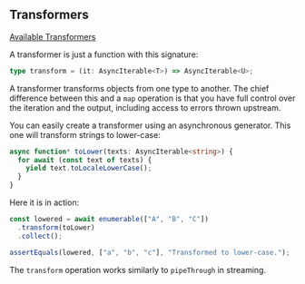 ## Transformers

[Available Transformers](https://deno.land/x/proc@{{gitv}}/src/transformers.ts)

A transformer is just a function with this signature:

```typescript
type transform = (it: AsyncIterable<T>) => AsyncIterable<U>;
```

A transformer transforms objects from one type to another. The chief difference
between this and a `map` operation is that you have full control over the iteration and
the output, including access to errors thrown upstream.

You can easily create a transformer using an asynchronous generator. This one
will transform strings to lower-case:

```typescript
async function* toLower(texts: AsyncIterable<string>) {
  for await (const text of texts) {
    yield text.toLocaleLowerCase();
  }
}
```

Here it is in action:

```typescript
const lowered = await enumerable(["A", "B", "C"])
  .transform(toLower)
  .collect();

assertEquals(lowered, ["a", "b", "c"], "Transformed to lower-case.");
```

The `transform` operation works similarly to `pipeThrough` in streaming.
